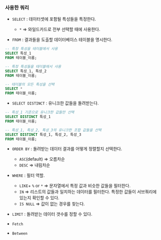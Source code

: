 ### 사용한 쿼리

- `SELECT` : 데이터셋에 포함될 특성들을 특정한다. 
  - `*` ⇒ 와일드카드로 전부 선택할 때에 사용한다. 

- `FROM` : 결과들을 도출할 데이터베이스 테이블을 명시한다. 

```SQL
-- 특정 특성을 테이블에서 사용
SELECT 특성_1
FROM 테이블_이름;

-- 특정 특성들을 테이블에서 사용
SELECT 특성_1, 특성_2
FROM 테이블_이름;

-- 테이블의 모든 특성을 선택
SELECT *
FROM 테이블_이름;
```

- `SELECT DISTINCT` : 유니크한 값들을 돌려받는다.

```SQL
-- 특성_1 기준으로 유니크한 값들만 선택
SELECT DISTINCT 특성_1
FROM 테이블_이름;

-- 특성_1, 특성_2, 특성_3의 유니크한 조합 값들을 선택
SELECT DISTINCT 특성_1, 특성_2, 특성_3
FROM 테이블_이름;
``` 

- `ORDER BY` : 돌려받는 데이터 결과를 어떻게 정렬할지 선택한다. 
  - `ASC`(default) ⇒ 오름차순 
  -  `DESC` ⇒ 내림차순 

- `WHERE` : 필터 역할. 
  - `LIKE`+ `%` or `*` ⇒ 문자열에서 특정 값과 비슷한 값들을 필터한다. 
  - `IN` ⇒ 리스트의 값들과 일치하는 데이터를 필터한다. 특정한 값들이 서브쿼리에 있는지 확인할 수 있다. 
  - `IS NULL` ⇒ 값이 없는 경우를 찾는다. 

- `LIMIT` : 돌려받는 데이터 갯수를 정할 수 있다.

- `Fetch` 

- `Between` 
